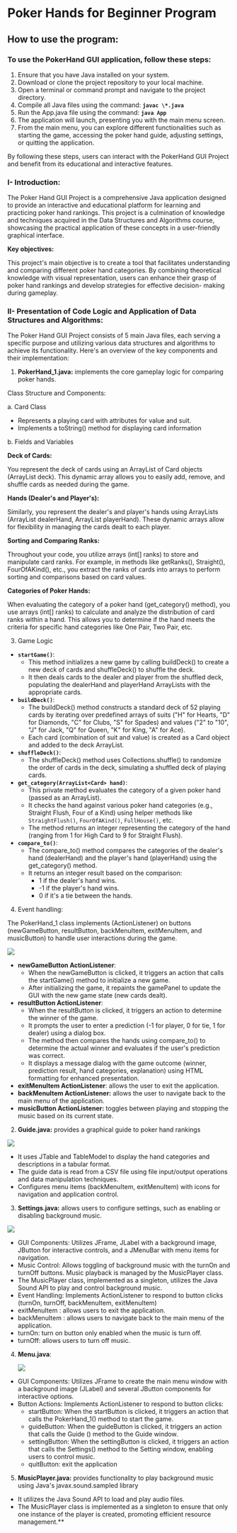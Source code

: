 ﻿# Poker Hands for Beginner Program

## How to use the program:

### **To use the PokerHand GUI application, follow these steps:**  

1. Ensure that you have Java installed on your system. 
1. Download or clone the project repository to your local machine. 
1. Open a terminal or command prompt and navigate to the project directory. 
1. Compile all Java files using the command: **`javac \*.java`**
1. Run the App.java file using the command: **`java App`**
1. The application will launch, presenting you with the main menu screen. 
1. From the main menu, you can explore different functionalities such as starting the game, accessing the poker hand guide, adjusting settings, or quitting the application.  

By following these steps, users can interact with the PokerHand GUI Project and benefit from its educational and interactive features.  

### **I-  Introduction:** 

The  Poker  Hand  GUI  Project  is  a  comprehensive  Java  application  designed  to  provide  an interactive and educational platform for learning and practicing poker hand rankings. This project is a culmination of knowledge and techniques acquired in the Data Structures and Algorithms course, showcasing the practical application of these concepts in a user-friendly graphical interface.  

**Key objectives:**  

This project's main objective is to create a tool that facilitates understanding and comparing different poker hand categories. By combining theoretical knowledge with visual representation, users can enhance their grasp of poker hand rankings and develop strategies for effective decision- making during gameplay.  

### **II- Presentation of Code Logic and Application of Data Structures and Algorithms:**  

The Poker Hand GUI Project consists of 5 main Java files, each serving a specific purpose and utilizing various data structures and algorithms to achieve its functionality. Here's an overview of the key components and their implementation:  

1. **PokerHand\_1.java:** implements the core gameplay logic for comparing poker hands. 

Class Structure and Components: 

a. Card Class 
   - Represents a playing card with attributes for value and suit. 
   - Implements a toString() method for displaying card information 
   
b. Fields and Variables 

**Deck of Cards:**

You represent the deck of cards using an ArrayList of Card objects (ArrayList<Card> deck). This dynamic array allows you to easily add, remove, and shuffle cards as needed during the game. 

**Hands (Dealer's and Player's):** 

Similarly,  you  represent  the  dealer's  and  player's  hands  using  ArrayLists (ArrayList<Card>  dealerHand,  ArrayList<Card>  playerHand).  These  dynamic arrays allow for flexibility in managing the cards dealt to each player. 

**Sorting and Comparing Ranks:** 

Throughout your code, you utilize arrays (int[] ranks) to store and manipulate card ranks. For example, in methods like getRanks(),  Straight(),  FourOfAKind(), etc., you extract the ranks of cards into arrays to perform sorting and comparisons based on card values. 

**Categories of Poker Hands:** 

When evaluating the category of a poker hand (get\_category() method), you use arrays (int[] ranks) to calculate and analyze the distribution of card ranks within a hand. This allows you to determine if the hand meets the criteria for specific hand categories like One Pair, Two Pair, etc. 

3. Game Logic 
- **`startGame()`**: 
  - This method initializes a new game by calling buildDeck() to create a new deck of cards and shuffleDeck() to shuffle the deck. 
  - It then deals cards to the dealer and player from the shuffled deck, populating the dealerHand and playerHand ArrayLists with the appropriate cards. 
- **`buildDeck()`**: 
  - The buildDeck() method constructs a standard deck of 52 playing cards by iterating over predefined arrays of suits ("H" for Hearts, "D" for Diamonds, "C" for Clubs, "S" for Spades) and values ("2" to "10", "J" for Jack, "Q" for Queen, "K" for King, "A" for Ace). 
  - Each card (combination of suit and value) is created as a Card object and added to the deck ArrayList. 
- **`shuffleDeck()`**: 
  - The shuffleDeck() method uses Collections.shuffle() to randomize the order of cards in the deck, simulating a shuffled deck of playing cards. 
- **`get_category(ArrayList<Card> hand)`**: 
  - This private  method evaluates the category of a  given poker hand (passed as an ArrayList<Card>). 
  - It checks the hand against various poker hand categories (e.g., Straight Flush, Four of a Kind) using helper methods like `StraightFlush()`, `FourOfAKind()`, `FullHouse()`, etc. 
  - The method returns an integer representing the category of the hand (ranging from 1 for High Card to 9 for Straight Flush). 
- **`compare_to()`**: 
  - The compare\_to() method compares the categories of the dealer's hand (dealerHand) and the player's hand (playerHand) using the get\_category() method. 
  - It returns an integer result based on the comparison: 
    + 1 if the dealer's hand wins. 
    + -1 if the player's hand wins. 
    + 0 if it's a tie between the hands. 
4. Event handling: 

The PokerHand\_1 class implements (ActionListener) on buttons (newGameButton, resultButton, backMenuItem, exitMenuItem, and musicButton) to handle user interactions during the game.  

![](images/gameWindow.png)

- **newGameButton ActionListener**: 
  - When the newGameButton is clicked, it triggers an action that calls the startGame() method to initialize a new game. 
  - After initializing the game, it repaints the gamePanel to update the GUI with the new game state (new cards dealt). 
- **resultButton ActionListener**: 
  - When the resultButton is clicked, it triggers an action to determine the winner of the game. 
  - It prompts the user to enter a prediction (-1 for player, 0 for tie, 1 for dealer) using a dialog box. 
  - The method then compares the hands using compare\_to() to determine the actual winner and evaluates if the user's prediction was correct. 
  - It displays a message dialog with the game outcome (winner, prediction result, hand categories, explanation) using HTML formatting for enhanced presentation. 
- **exitMenuItem ActionListener**: allows the user to exit the application. 
- **backMenuItem ActionListener:** allows  the  user  to  navigate  back  to  the  main  menu  of  the application. 
- **musicButton ActionListener:** toggles between playing and stopping the music based on its current state. 
2. **Guide.java:** provides a graphical guide to poker hand rankings 

![](images/guideWindow.png)

- It uses JTable and TableModel to display the hand categories and descriptions in a tabular format. 
- The guide data is read from a CSV file using file input/output operations and data manipulation techniques. 
- Configures menu items (backMenuItem, exitMenuItem) with icons for navigation and application control.  
3. **Settings.java:** allows users to configure settings, such as enabling or disabling background music. 

![](images/musicWindow.png)

- GUI Components:  Utilizes JFrame, JLabel with a background image, JButton for interactive controls, and a JMenuBar with menu items for navigation. 
- Music Control: Allows toggling of background music with the turnOn and turnOff buttons. Music playback is managed by the MusicPlayer class. 
- The MusicPlayer class, implemented as a singleton, utilizes the Java Sound API to play and control background music. 
- Event  Handling:  Implements  ActionListener  to  respond  to  button  clicks  (turnOn, turnOff, backMenuItem, exitMenuItem) 
- exitMenuItem : allows users to exit the application. 
- backMenuItem : allows users to navigate back to the main menu of the application. 
- turnOn: turn on button only enabled when the music is turn off.  
- turnOff: allows users to turn off music. 
4. **Menu.java**: 

   ![](images/menuWindow.png)

- GUI Components: Utilizes JFrame to create the main menu window with a background image (JLabel) and several JButton components for interactive options. 
- Button Actions: Implements ActionListener to respond to button clicks: 
  + startButton:  When  the  startButton  is  clicked,  it  triggers  an  action  that  calls  the PokerHand\_1() method to start the game. 
  + guideButton: When the guideButton is clicked, it triggers an action that calls the Guide () method to the Guide window. 
  + settingButton: When the settingButton is clicked, it triggers an action that calls the Settings() method to the Setting window, enabling users to control music. 
  + quitButton: exit the application 
5. **MusicPlayer.java:**  provides  functionality  to  play  background  music  using  Java's javax.sound.sampled library 
- It utilizes the Java Sound API to load and play audio files. 
- The MusicPlayer class is implemented as a singleton to ensure that only one instance of the player is created, promoting efficient resource management.**  



